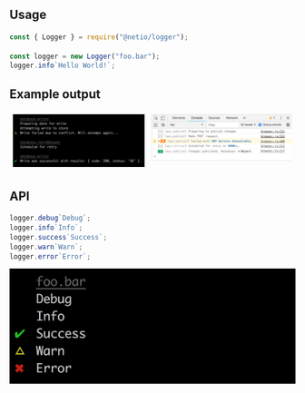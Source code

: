 ## Usage

```javascript
const { Logger } = require("@netio/logger");

const logger = new Logger("foo.bar");
logger.info`Hello World!`;
```

## Example output

<div style="display:flex">
  <div style="margin:6px;">
    <img src="docs/example1-terminal.png?raw=true" alt="Screenshot of log results in the terminal">
  </div>
  <div style="margin:6px;">
    <img src="docs/example1-browser.png?raw=true" alt="Screenshot of log results in Chrome's developer console">
  </div>
</div>

## API

```javascript
logger.debug`Debug`;
logger.info`Info`;
logger.success`Success`;
logger.warn`Warn`;
logger.error`Error`;
```

![Screenshot of log results in the terminal](docs/example-levels.png?raw=true)
